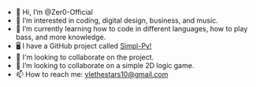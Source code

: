 - 👋 Hi, I’m @Zer0-Official
- 👀 I’m interested in coding, digital design, business, and music.
- 🌱 I’m currently learning how to code in different languages, how to play bass, and more knowledge.
- 🖥️ I have a GitHub project called [Simpl-Py!](https://github.com/Zer0-Official/Simpl-Py)
- 🎌 I'm looking to collaborate on the project.
- 💞️ I’m looking to collaborate on a simple 2D logic game.
- 📫 How to reach me: vlethestars10@gmail.com

<!---
Zer0-Official/Zer0-Official is a ✨ special ✨ repository because its `README.md` (this file) appears on your GitHub profile.
You can click the Preview link to take a look at your changes.
--->
